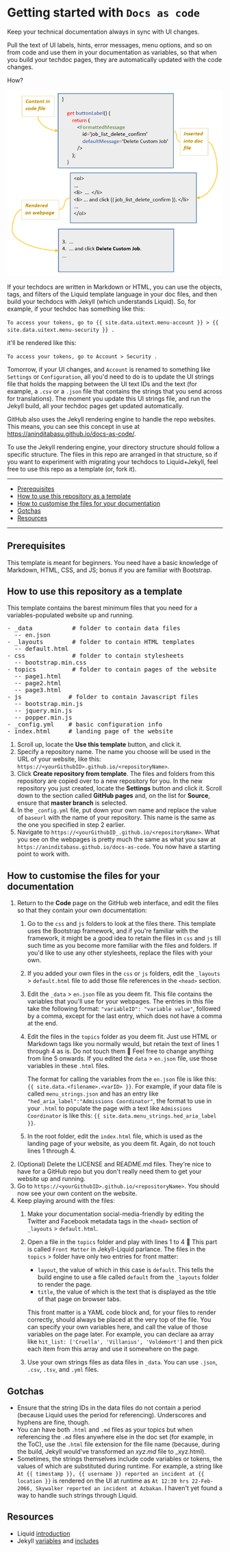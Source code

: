 # Getting started with `Docs as code`

Keep your technical documentation always in sync with UI changes. 

Pull the text of UI labels, hints, error messages, menu options, and so on from code and use them in your documentation as variables, so that when you build your techdoc pages, they are automatically updated with the code changes.

How?

<img src = "/images/docsAScode.png"/>

If your techdocs are written in Markdown or HTML, you can use the objects, tags, and filters of the Liquid template language in your doc files, and then build your techdocs with Jekyll (which understands Liquid). So, for example, if your techdoc has something like this:

`To access your tokens, go to {{ site.data.uitext.menu-account }} > {{ site.data.uitext.menu-security }} .`

it'll be rendered like this:

`To access your tokens, go to Account > Security .`

Tomorrow, if your UI changes, and `Account` is renamed to something like `Settings` or `Configuration`, all you'd need to do is to update the UI strings file that holds the mapping between the UI text IDs and the text (for example, a `.csv` or a `.json` file that contains the strings that you send across for translations). The moment you update this UI strings file, and run the Jekyll build, all your techdoc pages get updated automatically.

GitHub also uses the Jekyll rendering engine to handle the repo websites. This means, you can see this concept in use at https://aninditabasu.github.io/docs-as-code/.

To use the Jekyll rendering engine, your directory structure should follow a specific structure. The files in this repo are arranged in that structure, so if you want to experiment with migrating your techdocs to Liquid+Jekyll, feel free to use this repo as a template (or, fork it).

<hr/>

-  [Prerequisites](#prerequisites)
-  [How to use this repository as a template](#how-to-use-this-repository-as-a-template)
-  [How to customise the files for your documentation](#how-to-customise-the-files-for-your-documentation)
-  [Gotchas](#gotchas)
-  [Resources](#resources)

<hr/>

## Prerequisites

This template is meant for beginners. You need have a basic knowledge of Markdown, HTML, CSS, and JS; bonus if you are familiar with Bootstrap.

## How to use this repository as a template

This template contains the barest minimum files that you need for a variables-populated website up and running.

<pre>
- _data           # folder to contain data files
  -- en.json
- _layouts        # folder to contain HTML templates
  -- default.html
- css             # folder to contain stylesheets
  -- bootstrap.min.css
- topics          # folder to contain pages of the website
  -- page1.html
  -- page2.html
  -- page3.html
- js             # folder to contain Javascript files
  -- bootstrap.min.js
  -- jquery.min.js
  -- popper.min.js
- _config.yml    # basic configuration info
- index.html     # landing page of the website
</pre>

1. Scroll up, locate the **Use this template** button, and click it.
2. Specify a repository name. The name you choose will be used in the URL of your website, like this: `https://<yourGithubID>.github.io/<repositoryName>`.
3.  Click **Create repository from template**. The files and folders from this repository are copied over to a new repository for you.
In the new repository you just created, locate the **Settings** button and click it. Scroll down to the section called **GitHub pages** and, on the list for **Source**, ensure that **master branch** is selected.
4.  In the `_config.yml` file, put down your own name and replace the value of `baseurl` with the name of your repository. This name is the same as the one you specified in step 2 earlier.
5.  Navigate to `https://<yourGithubID_.github.io/<repositoryName>`. What you see on the webpages is pretty much the same as what you saw at `https://aninditabasu.github.io/docs-as-code`. You now have a starting point to work with.

## How to customise the files for your documentation

1. Return to the **Code** page on the GitHub web interface, and edit the files so that they contain your own documentation:
   1.  Go to the `css` and `js` folders to look at the files there. This template uses the Bootstrap framework, and if you're familiar with the framework, it might be a good idea to retain the files in `css` and `js` till such time as you become more familiar with the files and folders. If you'd like to use any other stylesheets, replace the files with your own.
   2.  If you added your own files in the `css` or `js` folders, edit the `_layouts` > `default.html` file to add those file references in the `<head>` section.
   3. Edit the `_data` > `en.json` file as you deem fit. This file contains the variables that you'll use for your webpages. The entries in this file take the following format: `"variableID": "variable value"`, followed by a comma, except for the last entry, which does not have a comma at the end.
   4. Edit the files in the `topics` folder as you deem fit. Just use HTML or Markdown tags like you normally would, but retain the text of lines 1 through 4 as is. Do not touch them 🙂 Feel free to change anything from line 5 onwards. If you edited the `data` > `en.json` file, use those variables in these `.html` files. 
   
      The format for calling the variables from the `en.json` file is like this: `{{ site.data.<filename>.<varID> }}`. For example, if your data file is called `menu_strings.json` and has an entry like `"hed_aria_label":"Admissions Coordinator"`, the format to use in your `.html` to populate the page with a text like `Admissions Coordinator` is like this: `{{ site.data.menu_strings.hed_aria_label }}`.
   5. In the root folder, edit the `index.html` file, which is used as the landing page of your website, as you deem fit. Again, do not touch lines 1 through 4.
2.  (Optional) Delete the LICENSE and README.md files. They're nice to have for a GitHub repo but you don't really need them to get your website up and running.
3.  Go to `https://<yourGithubID>.github.io/<repositoryName>`. You should now see your own content on the website.
4. Keep playing around with the files:
   1. Make your documentation social-media-friendly by editing the Twitter and Facebook metadata tags in the `<head>` section of `_layouts` > `default.html`.
   2. Open a file in the `topics` folder and play with lines 1 to 4 🙂 This part is called `Front Matter` in Jekyll-Liquid parlance. The files in the `topics` > folder have only two entries for front matter:
      - `layout`, the value of which in this case is `default`. This tells the build engine to use a file called `default` from the `_layouts` folder to render the page.
      - `title`, the value of which is the text that is displayed as the title of that page on browser tabs.
     
      This front matter is a YAML code block and, for your files to render correctly, should always be placed at the very top of the file. You can specify your own variables here, and call the value of those variables on the page later. For example, you can declare aa array like `hit_list: ['Cruella', 'Villanius', 'Voldemort']` and then pick each item from this array and use it somewhere on the page.
    3. Use your own strings files as data files in `_data`. You can use `.json`, `.csv`, `.tsv`, and `.yml` files. 

## Gotchas

- Ensure that the string IDs in the data files do not contain a period (because Liquid uses the period for referencing). Underscores and hyphens are fine, though.
- You can have both `.html` and `.md` files as your topics but when referencing the `.md` files anywhere else in the doc set (for example, in the ToC), use the `.html` file extension for the file name (because, during the build, Jekyll would've transformed an _xyz.md_ file to _xyz.html).
- Sometimes, the strings themselves include code variables or tokens, the values of which are substituted during runtime. For example, a string like `At {{ timestamp }}, {{ username }} reported an incident at {{ location }}` is rendered on the UI at runtime as `At 12:30 hrs 22-Feb-2066, Skywalker reported an incident at Azbakan`. I haven't yet found a way to handle such strings through Liquid.

## Resources

-  Liquid [introduction](https://shopify.github.io/liquid/tags/comment/)
-  Jekyll [variables](https://jekyllrb.com/docs/variables/) and [includes](https://jekyllrb.com/docs/includes/)

